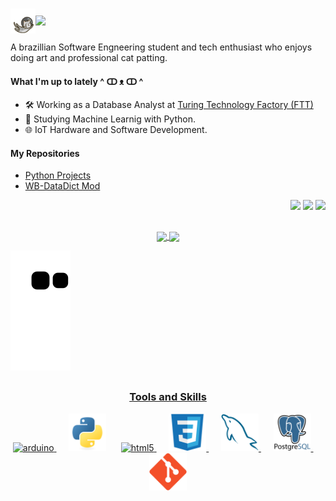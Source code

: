 <div>

<!-- Greeting -->
  <div>  
    <h1> <img width="40" height="40" align="left" src=".github/workflows/Profile-GIFs/space-cat.gif"/>
      <img src="https://readme-typing-svg.herokuapp.com?size=40&vCenter=true&width=311&height=43&lines=Hi%2C+I'm+I%C3%A3h"
    </h1>   
  </div>
  

  
<!-- Bio -->
  <div>
    <p>A brazillian Software Engneering student and tech enthusiast who enjoys doing art and professional cat patting.
    </p>
  </div>
  
<!-- Recent Work -->  
<div>
  <h4 align="left">
    What I'm up to lately ^ ↀ ᴥ ↀ ^
  </h4>
  
  <ul>
    <li>
      🛠️ Working as a Database Analyst at
      <a  target="_blank" href="http://ftt.unievangelica.edu.br/portal/views/about.html">Turing Technology Factory (FTT)</a>
    </li>
    <li>
      🧬 Studying Machine Learnig with Python.
    </li>
    <li>
      🌐 IoT Hardware and Software Development.
    </li>
  </ul>
</div>
  
<!-- Repos -->
<div>
  <h4 align="left">
    My Repositories
  </h4>
  
  <ul>
    <li>
      <a  target="_blank" href="https://github.com/Iah-Uch/Python-Projects">Python Projects</a>
    </li>  
    <li>  
      <a  target="_blank" href="https://github.com/Iah-Uch/WB-DataDict-Mod">WB-DataDict Mod</a>  
    </li>
  </ul>
</div>
  
<!-- Social Media -->  
  <div align="right">
    <a href="https://instagram.com/iah.uchoa" target="_blank"><img src="https://img.shields.io/badge/-Instagram-%23E4405F?style=for-the-badge&logo=instagram&logoColor=white" target="_blank"></a>
    <a href = "mailto:contatoiuch@gmail.com"><img src="https://img.shields.io/badge/-Gmail-%23333?style=for-the-badge&logo=gmail&logoColor=white" target="_blank"></a>
    <a href="https://linkedin.com/in/iãh/" target="_blank"><img src="https://img.shields.io/badge/-LinkedIn-%230077B5?style=for-the-badge&logo=linkedin&logoColor=white" target="_blank"></a> 
  </div>

  ##  

<!-- User Stats/ Commit Snake -->  
  <div align="center">
    <a href="https://github.com/Iah-Uch">
    <img width="400rem" align="center"src="https://github-readme-stats.vercel.app/api?username=Iah-Uch&show_icons=true&theme=monokai&hide=prs&include_all_commits=true&count_private=true&hide_border=true&custom_title=My GitHub Stats"/>
    <img width="328rem" align="center" src="https://github-readme-stats.vercel.app/api/top-langs/?username=Iah-Uch&layout=compact&langs_count=2&theme=monokai&hide_border=true"/>
  </div>

  ![Snake animation](https://github.com/Iah-Uch/Iah-Uch/blob/output/github-contribution-grid-snake.svg)

  ## 

 <!-- Known Technologies -->   
  <div align="center">  
    <p>
      <h3 align="top">Tools and Skills</h3>
      <a  href="#" target="_blank"> <img src="https://cdn.worldvectorlogo.com/logos/arduino-1.svg" alt="arduino" width="60" height="60"/> </a>
      &nbsp;&nbsp;&nbsp;&nbsp;
      <a href="#" target="_blank"> <img src="https://raw.githubusercontent.com/devicons/devicon/master/icons/python/python-original.svg" alt="python" width="60" height="60"/></a>
      &nbsp;&nbsp;&nbsp;&nbsp;
      <a href="#" target="_blank"> <img src="https://user-images.githubusercontent.com/84246094/134066180-d11880e0-f92f-47da-9f70-1b5d7c39934b.png" alt="html5" width="60" height="60"/> </a>
      &nbsp;&nbsp;&nbsp;&nbsp;
      <a  href="#" target="_blank"> <img src="https://raw.githubusercontent.com/devicons/devicon/master/icons/css3/css3-original.svg" alt="CSS3" width="60" height="60"/> </a>
      &nbsp;&nbsp;&nbsp;&nbsp;
      <a href="#" target="_blank"> <img src="https://raw.githubusercontent.com/devicons/devicon/master/icons/mysql/mysql-original.svg" alt="MySQL" width="60" height="60"/> </a>
      &nbsp;&nbsp;&nbsp;&nbsp;
      <a  href="#" target="_blank"> <img src="https://raw.githubusercontent.com/devicons/devicon/master/icons/postgresql/postgresql-original-wordmark.svg" alt="postgresql" width="60" height="60"/> </a>
      &nbsp;&nbsp;&nbsp;&nbsp;
      <a  href="#" target="_blank"> <img src="https://raw.githubusercontent.com/devicons/devicon/master/icons/git/git-original.svg" alt="git" width="60" height="60"/> </a>
    </p>

  </div>
  
</div>
